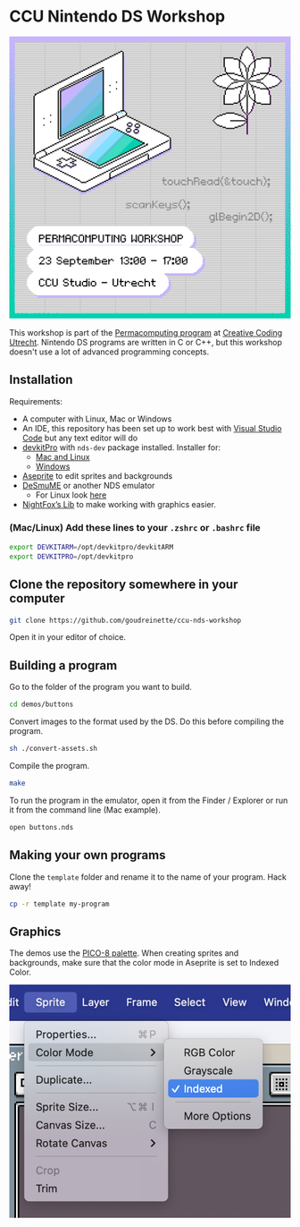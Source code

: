 # CCU Nintendo DS Workshop


![CCU Nintendo DS Workshop](./images/cover.png)
    
This workshop is part of the [Permacomputing program](https://creativecodingutrecht.nl/en/calendar/permacomputing-workshop-nintendods) at [Creative Coding Utrecht](https://creativecodingutrecht.nl/).
Nintendo DS programs are written in C or C++, but this workshop doesn't use a lot of advanced programming concepts.

## Installation

Requirements:
- A computer with Linux, Mac or Windows
- An IDE, this repository has been set up to work best with [Visual Studio Code](https://code.visualstudio.com/) but any text editor will do
- [devkitPro](https://devkitpro.org/wiki/Getting_Started) with `nds-dev` package installed. Installer for:
    - [Mac and Linux](https://github.com/devkitPro/pacman/releases/tag/v6.0.2)
    - [Windows](https://github.com/devkitPro/installer/releases/tag/v3.0.3)
- [Aseprite](https://www.aseprite.org/) to edit sprites and backgrounds
- [DeSmuME](https://github.com/TASEmulators/desmume/releases) or another NDS emulator
    - For Linux look [here](https://www.maketecheasier.com/desmume-play-nintendo-ds-games-linux/)
- [NightFox’s Lib](https://github.com/knightfox75/nds_nflib) to make working with graphics easier.




### (Mac/Linux) Add these lines to your `.zshrc` or `.bashrc` file 
```zsh
export DEVKITARM=/opt/devkitpro/devkitARM
export DEVKITPRO=/opt/devkitpro
```


## Clone the repository somewhere in your computer

```bash
git clone https://github.com/goudreinette/ccu-nds-workshop
```

Open it in your editor of choice.


## Building a program
Go to the folder of the program you want to build.

```bash
cd demos/buttons
```

Convert images to the format used by the DS.
Do this before compiling the program.

```bash
sh ./convert-assets.sh
```

Compile the program.

```bash
make
```

To run the program in the emulator, open it from the Finder / Explorer or run it from the command line (Mac example).

```bash
open buttons.nds
```


## Making your own programs

Clone the `template` folder and rename it to the name of your program.
Hack away!

```bash
cp -r template my-program
```



## Graphics
The demos use the [PICO-8 palette](https://www.lexaloffle.com/pico-8.php).
When creating sprites and backgrounds, make sure that the color mode in Aseprite is set to Indexed Color.

![Aseprite image mode](./images/aseprite-color-mode.png)